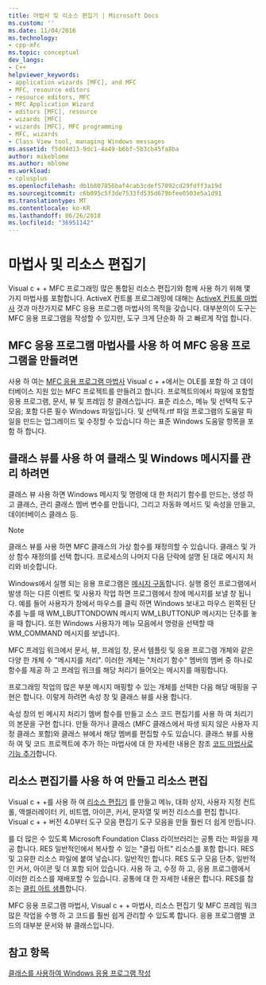 ```yaml
---
title: 마법사 및 리소스 편집기 | Microsoft Docs
ms.custom: ''
ms.date: 11/04/2016
ms.technology:
- cpp-mfc
ms.topic: conceptual
dev_langs:
- C++
helpviewer_keywords:
- application wizards [MFC], and MFC
- MFC, resource editors
- resource editors, MFC
- MFC Application Wizard
- editors [MFC], resource
- wizards [MFC]
- wizards [MFC], MFC programming
- MFC, wizards
- Class View tool, managing Windows messages
ms.assetid: f5dd4d13-9dc1-4a49-b6bf-5b3cb45fa8ba
author: mikeblome
ms.author: mblome
ms.workload:
- cplusplus
ms.openlocfilehash: db1b807856baf4cab3cdef57092cd29fdff3a19d
ms.sourcegitcommit: c6b095c5f3de7533fd535d679bfee0503e5a1d91
ms.translationtype: MT
ms.contentlocale: ko-KR
ms.lasthandoff: 06/26/2018
ms.locfileid: "36951142"
---
```

# <a name="wizards-and-the-resource-editors"></a>마법사 및 리소스 편집기
Visual c + + MFC 프로그래밍 많은 통합된 리소스 편집기와 함께 사용 하기 위해 몇 가지 마법사를 포함합니다. ActiveX 컨트롤 프로그래밍에 대해는 [ActiveX 컨트롤 마법사](../mfc/reference/mfc-activex-control-wizard.md) 것과 마찬가지로 MFC 응용 프로그램 마법사의 목적을 갖습니다. 대부분의이 도구는 MFC 응용 프로그램을 작성할 수 있지만, 도구 크게 단순화 하 고 빠르게 작업 합니다.  
  
##  <a name="_core_use_appwizard_to_create_an_mfc_application"></a> MFC 응용 프로그램 마법사를 사용 하 여 MFC 응용 프로그램을 만들려면  
 사용 하 여는 [MFC 응용 프로그램 마법사](../mfc/reference/mfc-application-wizard.md) Visual c + +에서는 OLE를 포함 하 고 데이터베이스 지원 있는 MFC 프로젝트를 만들려고 합니다. 프로젝트의에서 파일에 포함할 응용 프로그램, 문서, 뷰 및 프레임 창 클래스입니다. 표준 리소스, 메뉴 및 선택적 도구 모음; 포함 다른 필수 Windows 파일입니다. 및 선택적.rtf 파일 프로그램의 도움말 파일을 만드는 업그레이드 및 수정할 수 있습니다 하는 표준 Windows 도움말 항목을 포함 하 합니다.  
  
##  <a name="_core_use_classwizard_to_manage_classes_and_windows_messages"></a> 클래스 뷰를 사용 하 여 클래스 및 Windows 메시지를 관리 하려면  
 클래스 뷰 사용 하면 Windows 메시지 및 명령에 대 한 처리기 함수를 만드는, 생성 하 고 클래스, 관리 클래스 멤버 변수를 만듭니다, 그리고 자동화 메서드 및 속성을 만들고, 데이터베이스 클래스 등.  
  
> [!NOTE]
>  클래스 뷰를 사용 하면 MFC 클래스의 가상 함수를 재정의할 수 있습니다. 클래스 및 가상 함수 재정의를 선택 합니다. 프로세스의 나머지 다음 단락에 설명 된 대로 메시지 처리와 비슷합니다.  
  
 Windows에서 실행 되는 응용 프로그램은 [메시지 구동](../mfc/message-handling-and-mapping.md)합니다. 실행 중인 프로그램에서 발생 하는 다른 이벤트 및 사용자 작업 하면 프로그램에서 창에 메시지를 보낼 창 됩니다. 예를 들어 사용자가 창에서 마우스를 클릭 하면 Windows 보내고 마우스 왼쪽된 단추를 누를 때 WM_LBUTTONDOWN 메시지 WM_LBUTTONUP 메시지는 단추를 놓을 때 합니다. 또한 Windows 사용자가 메뉴 모음에서 명령을 선택할 때 WM_COMMAND 메시지를 보냅니다.  
  
 MFC 프레임 워크에서 문서, 뷰, 프레임 창, 문서 템플릿 및 응용 프로그램 개체와 같은 다양 한 개체 수 "메시지를 처리". 이러한 개체는 "처리기 함수" 멤버의 멤버 중 하나로 함수를 제공 하 고 프레임 워크를 해당 처리기 들어오는 메시지를 매핑합니다.  
  
 프로그래밍 작업의 많은 부분 메시지 매핑할 수 있는 개체를 선택한 다음 해당 매핑을 구현은 합니다. 이렇게 하려면 속성 창 및 클래스 뷰를 사용 합니다.  
  
 속성 창의 빈 메시지 처리기 멤버 함수를 만들고 소스 코드 편집기를 사용 하 여 처리기의 본문을 구현 합니다. 만들 하거나 클래스 (MFC 클래스에서 파생 되지 않은 사용자 지정 클래스 포함)와 클래스 뷰에서 해당 멤버를 편집할 수도 있습니다. 클래스 뷰를 사용 하 여 및 코드 프로젝트에 추가 하는 마법사에 대 한 자세한 내용은 참조 [코드 마법사로 기능 추가](../ide/adding-functionality-with-code-wizards-cpp.md)합니다.  
  
##  <a name="_core_use_the_resource_editors_to_create_and_edit_resources"></a> 리소스 편집기를 사용 하 여 만들고 리소스 편집  
 Visual c + +를 사용 하 여 [리소스 편집기](../windows/resource-editors.md) 를 만들고 메뉴, 대화 상자, 사용자 지정 컨트롤, 액셀러레이터 키, 비트맵, 아이콘, 커서, 문자열 및 버전 리소스를 편집 합니다. Visual c + + 버전 4.0부터 도구 모음 편집기 도구 모음을 만들 훨씬 더 쉽게 만듭니다.  
  
 를 더 많은 수 있도록 Microsoft Foundation Class 라이브러리는 공통 라는 파일을 제공 합니다. RES 일반적인에서 복사할 수 있는 "클립 아트" 리소스를 포함 합니다. RES 및 고유한 리소스 파일에 붙여 넣습니다. 일반적인 합니다. RES 도구 모음 단추, 일반적인 커서, 아이콘 및 더 포함 되어 있습니다. 사용 하 고, 수정 하 고, 응용 프로그램에서 이러한 리소스를 재배포할 수 있습니다. 공통에 대 한 자세한 내용은 합니다. RES를 참조는 [클립 아트 샘플](../visual-cpp-samples.md)합니다.  
  
 MFC 응용 프로그램 마법사, Visual c + + 마법사, 리소스 편집기 및 MFC 프레임 워크 많은 작업을 수행 하 고 코드를 훨씬 쉽게 관리할 수 있도록 합니다. 응용 프로그램별 코드의 대부분 문서와 뷰 클래스입니다.  
  
## <a name="see-also"></a>참고 항목  
 [클래스를 사용하여 Windows 응용 프로그램 작성](../mfc/using-the-classes-to-write-applications-for-windows.md)
